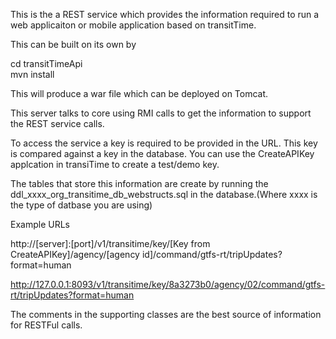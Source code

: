 This is the a REST service which provides the information required to run a web applicaiton or mobile application based on transitTime.

This can be built on its own by 

cd transitTimeApi<br/>
mvn install

This will produce a war file which can be deployed on Tomcat. 

This server talks to core using RMI calls to get the information to support the REST service calls.

To access the service a key is required to be provided in the URL. This key is compared against a key in the database. You can use the CreateAPIKey applcation in transiTime to create a test/demo key.

The tables that store this information are create by running the ddl_xxxx_org_transitime_db_webstructs.sql in the database.(Where xxxx is the type of datbase you are using)

Example URLs

http://[server]:[port]/v1/transitime/key/[Key from CreateAPIKey]/agency/[agency id]/command/gtfs-rt/tripUpdates?format=human

http://127.0.0.1:8093/v1/transitime/key/8a3273b0/agency/02/command/gtfs-rt/tripUpdates?format=human

The comments in the supporting classes are the best source of information for RESTFul calls.

